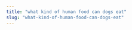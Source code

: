 ```yaml
---
title: "what kind of human food can dogs eat"
slug: "what-kind-of-human-food-can-dogs-eat"
---
```


